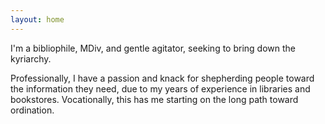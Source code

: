 ```yaml
---
layout: home
---
```


I'm a bibliophile, MDiv, and gentle agitator, seeking to bring down the kyriarchy.

Professionally, I have a passion and knack for shepherding people toward the information they need, due to my years of experience in libraries and bookstores. Vocationally, this has me starting on the long path toward ordination. 
